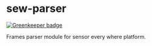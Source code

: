 # sew-parser

[![Greenkeeper badge](https://badges.greenkeeper.io/SensorEveryWhere/sew-parser.svg)](https://greenkeeper.io/)

Frames parser module for sensor every where platform.

